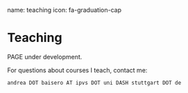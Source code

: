 name: teaching
icon: fa-graduation-cap

# Teaching

PAGE under development.

For questions about courses I teach, contact me:

`andrea DOT baisero AT ipvs DOT uni DASH stuttgart DOT de`
